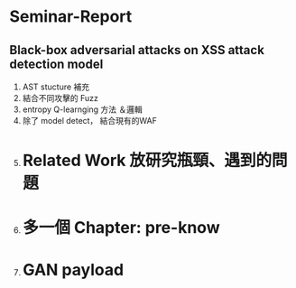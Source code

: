 # Seminar-Report
## Black-box adversarial attacks on XSS attack detection model

1. AST stucture 補充
2. 結合不同攻擊的 Fuzz
3. entropy Q-learnging 方法 ＆邏輯
4. 除了 model detect， 結合現有的WAF
5. # Related Work 放研究瓶頸、遇到的問題
6. # 多一個 Chapter: pre-know
7. # GAN payload
